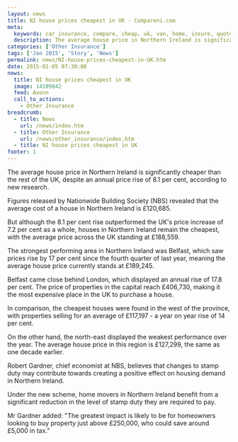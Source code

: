 ```yaml
---
layout: news
title: NI house prices cheapest in UK - Compareni.com
meta:
  keywords: car insurance, compare, cheap, uk, van, home, insure, quotes, online, comparison, bike, loans, life
  description: The average house price in Northern Ireland is significantly cheaper than the rest of the UK, despite an annual price rise of 8
categories: ['Other Insurance']
tags: ['Jan 2015', 'Story', 'News']
permalink: news/NI-house-prices-cheapest-in-UK.htm
date: 2015-01-05 07:30:00
news:
  title: NI house prices cheapest in UK
  image: 14109842
  feed: Axonn
  call_to_actions:
    - Other Insurance
breadcrumb:
  - title: News
    url: /news/index.htm
  - title: Other Insurance
    url: /news/other_insurance/index.htm
  - title: NI house prices cheapest in UK
footer: 1
---
```


The average house price in Northern Ireland is significantly cheaper than the rest of the UK, despite an annual price rise of 8.1 per cent, according to new research.

Figures released by Nationwide Building Society (NBS) revealed that the average cost of a house in Northern Ireland is &pound;120,685.

But although the 8.1 per cent rise outperformed the UK&#39;s price increase of 7.2 per cent as a whole, houses in Northern Ireland remain the cheapest, with the average price across the UK standing at &pound;188,559.

The strongest performing area in Northern Ireland was Belfast, which saw prices rise by 17 per cent since the fourth quarter of last year, meaning the average house price currently stands at &pound;189,245.

Belfast came close behind London, which displayed an annual rise of 17.8 per cent. The price of properties in the capital reach &pound;406,730, making it the most expensive place in the UK to purchase a house.

In comparison, the cheapest houses were found in the west of the province, with properties selling for an average of &pound;117,197 - a year on year rise of 14 per cent.

On the other hand, the north-east displayed the weakest performance over the year. The average house price in this region is &pound;127,299, the same as one decade earlier.

Robert Gardner, chief economist at NBS, believes that changes to stamp duty may contribute towards creating a positive effect on housing demand in Northern Ireland.

Under the new scheme, home movers in Northern Ireland benefit from a significant reduction in the level of stamp duty they are required to pay.

Mr Gardner added: &quot;The greatest impact is likely to be for homeowners looking to buy property just above &pound;250,000, who could save around &pound;5,000 in tax.&quot;
